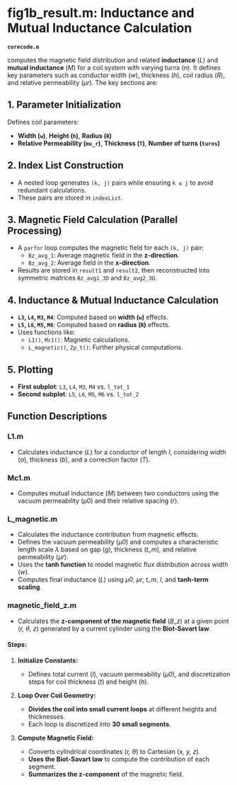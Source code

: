 # fig1b_result.m: Inductance and Mutual Inductance Calculation

**`corecode.m`** 

computes the magnetic field distribution and related **inductance** (*L*) and **mutual inductance** (*M*) for a coil system with varying turns (*n*). It defines key parameters such as conductor width (*w*), thickness (*h*), coil radius (*R*), and relative permeability (*μr*). The key sections are:

## 1. Parameter Initialization
Defines coil parameters:
- **Width (`w`)**, **Height (`h`)**, **Radius (`R`)**  
- **Relative Permeability (`mu_r`)**, **Thickness (`T`)**, **Number of turns (`turns`)**

## 2. Index List Construction
- A nested loop generates `(k, j)` pairs while ensuring `k ≤ j` to avoid redundant calculations.  
- These pairs are stored in `indexList`.

## 3. Magnetic Field Calculation (Parallel Processing)
- A `parfor` loop computes the magnetic field for each `(k, j)` pair:
  - `Bz_avg_1`: Average magnetic field in the **z-direction**.
  - `Bz_avg_2`: Average field in the **x-direction**.
- Results are stored in `result1` and `result2`, then reconstructed into symmetric matrices `Bz_avg1_3D` and `Bz_avg2_3D`.

## 4. Inductance & Mutual Inductance Calculation
- **`L3`, `L4`, `M3`, `M4`**: Computed based on **width (`w`)** effects.
- **`L5`, `L6`, `M5`, `M6`**: Computed based on **radius (`R`)** effects.
- Uses functions like:
  - `L1()`, `Mc1()`: Magnetic calculations.
  - `L_magnetic()`, `Zp_t()`: Further physical computations.

## 5. Plotting
- **First subplot**: `L3`, `L4`, `M3`, `M4` vs. `l_tot_1`
- **Second subplot**: `L5`, `L6`, `M5`, `M6` vs. `l_tot_2`

## **Function Descriptions**

### **L1.m**
- Calculates inductance (*L*) for a conductor of length *l*, considering width (*a*), thickness (*b*), and a correction factor (*T*).

### **Mc1.m**
- Computes mutual inductance (*M*) between two conductors using the vacuum permeability (*μ0*) and their relative spacing (*r*).

### **L_magnetic.m**
- Calculates the inductance contribution from magnetic effects.
- Defines the vacuum permeability (*μ0*) and computes a characteristic length scale *λ* based on gap (*g*), thickness (*t_m*), and relative permeability (*μr*).
- Uses the **tanh function** to model magnetic flux distribution across width (*w*).
- Computes final inductance (*L*) using *μ0*, *μr*, *t_m*, *l*, and **tanh-term scaling**.

### **magnetic_field_z.m**
- Calculates the **z-component of the magnetic field** (*B_z*) at a given point (*r, θ, z*) generated by a current cylinder using the **Biot-Savart law**.
#### **Steps:**
1. **Initialize Constants:**  
   - Defines total current (*I*), vacuum permeability (*μ0*), and discretization steps for coil thickness (*t*) and height (*h*).

2. **Loop Over Coil Geometry:**  
   - **Divides the coil into small current loops** at different heights and thicknesses.  
   - Each loop is discretized into **30 small segments**.

3. **Compute Magnetic Field:**  
   - Converts cylindrical coordinates (*r, θ*) to Cartesian (*x, y, z*).  
   - **Uses the Biot-Savart law** to compute the contribution of each segment.  
   - **Summarizes the z-component** of the magnetic field.
